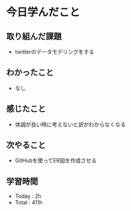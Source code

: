 # 今日学んだこと
## 取り組んだ課題
- twitterのデータモデリングをする
## わかったこと
- なし
## 感じたこと
- 体調が良い時に考えないと訳がわからなくなる
## 次やること
- GitHubを使ってER図を作成させる
## 学習時間
- Today : 2h
- Total : 411h